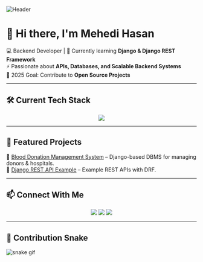 ![Header](https://capsule-render.vercel.app/api?type=waving&color=0:FF5733,100:900C3F&height=200&section=header&text=Mehedi%20Hasan&fontSize=50&fontColor=fff&animation=fadeIn&fontAlignY=35)

# 👋 Hi there, I'm Mehedi Hasan  

💻 Backend Developer | 🌱 Currently learning **Django & Django REST Framework**  
⚡ Passionate about **APIs, Databases, and Scalable Backend Systems**  
🎯 2025 Goal: Contribute to **Open Source Projects**  


---

## 🛠️ Current Tech Stack  
<p align="center">
  <img src="https://skillicons.dev/icons?i=python,django,postgresql,git,github,html,css,js" />
</p>

---

## 🚀 Featured Projects  
🔹 [Blood Donation Management System](https://github.com/Mehedi-Hasan/Blood-Donation-System) – Django-based DBMS for managing donors & hospitals.  
🔹 [Django REST API Example](https://github.com/Mehedi-Hasan/DRF-API) – Example REST APIs with DRF.  

---

## 📫 Connect With Me  
<p align="center">
  <a href="https://www.facebook.com/md.m.mozumder.9"><img src="https://img.shields.io/badge/Facebook-1877F2?style=for-the-badge&logo=facebook&logoColor=white"/></a>
  <a href="mailto:mehedihasan21903@gmail.com"><img src="https://img.shields.io/badge/Gmail-D14836?style=for-the-badge&logo=gmail&logoColor=white"/></a>
   <a href="https://medium.com/@mehedihasan21903"><img src="https://img.shields.io/badge/Medium-12100E?style=for-the-badge&logo=medium&logoColor=white"/></a>
</p>
</p>

---

## 🐍 Contribution Snake  
![snake gif](https://github.com/Mehedi-Hasan/Mehedi-Hasan/blob/output/github-contribution-grid-snake.svg)



